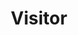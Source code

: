 ---
layout: default
title: Visitor
modified:
categories: behavioral
excerpt:
tags: []
image:
  feature:
  teaser: nav/400X250.png
  thumb:
published: false
---